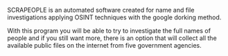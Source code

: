 SCRAPEOPLE is an automated software created for name and file investigations applying OSINT techniques with the google dorking method.

With this program you will be able to try to investigate the full names of people and if you still want more, there is an option that will collect all the available public files on the internet from five government agencies.

